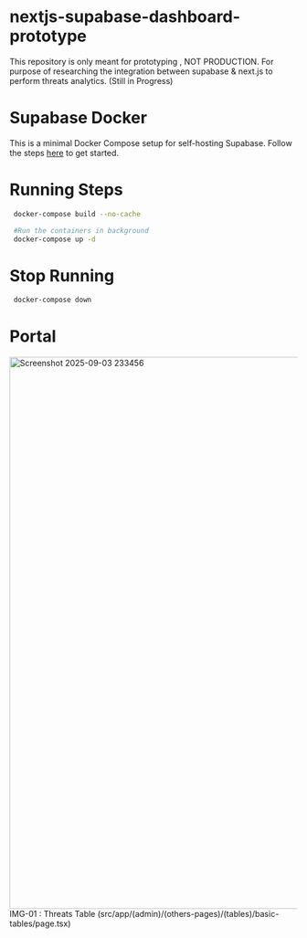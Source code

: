# nextjs-supabase-dashboard-prototype

This repository is only meant for prototyping , NOT PRODUCTION. For purpose of researching the integration between supabase &amp; next.js to perform threats analytics. 
(Still in Progress)

# Supabase Docker

This is a minimal Docker Compose setup for self-hosting Supabase. Follow the steps [here](https://supabase.com/docs/guides/hosting/docker) to get started.

# Running Steps

```bash
 docker-compose build --no-cache
```

```bash
 #Run the containers in background
 docker-compose up -d
```

# Stop Running

```bash
 docker-compose down
```

# Portal

<img width="1853" height="967" alt="Screenshot 2025-09-03 233456" src="https://github.com/user-attachments/assets/282c1e8e-952b-4929-b59c-f605ac09c19d" />
IMG-01 : Threats Table (src/app/(admin)/(others-pages)/(tables)/basic-tables/page.tsx)






